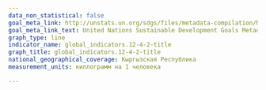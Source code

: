 ```yaml
---
data_non_statistical: false
goal_meta_link: http://unstats.un.org/sdgs/files/metadata-compilation/Metadata-Goal-12.pdf
goal_meta_link_text: United Nations Sustainable Development Goals Metadata (pdf 782kB)
graph_type: line
indicator_name: global_indicators.12-4-2-title
graph_title: global_indicators.12-4-2-title
national_geographical_coverage: Кыргызская Республика
measurement_units: киллограмм на 1 человека

---
```

